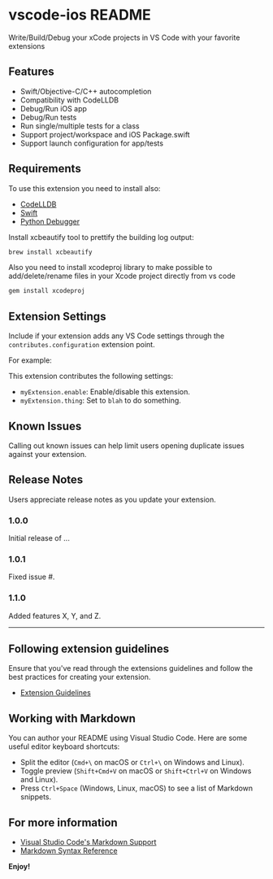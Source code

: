 # vscode-ios README

Write/Build/Debug your xCode projects in VS Code with your favorite extensions

## Features

- Swift/Objective-C/C++ autocompletion
- Compatibility with CodeLLDB
- Debug/Run iOS app
- Debug/Run tests
- Run single/multiple tests for a class
- Support project/workspace and iOS Package.swift
- Support launch configuration for app/tests

## Requirements
To use this extension you need to install also:
   * [CodeLLDB](https://marketplace.visualstudio.com/items?itemName=vadimcn.vscode-lldb)
   * [Swift](https://marketplace.visualstudio.com/items?itemName=sswg.swift-lang)
   * [Python Debugger](https://marketplace.visualstudio.com/items?itemName=ms-python.debugpy)

Install xcbeautify tool to prettify the building log output:

```bash
brew install xcbeautify
```
Also you need to install xcodeproj library to make possible to add/delete/rename files in your Xcode project directly from vs code
```bash
gem install xcodeproj
```
## Extension Settings

Include if your extension adds any VS Code settings through the `contributes.configuration` extension point.

For example:

This extension contributes the following settings:

* `myExtension.enable`: Enable/disable this extension.
* `myExtension.thing`: Set to `blah` to do something.

## Known Issues

Calling out known issues can help limit users opening duplicate issues against your extension.

## Release Notes

Users appreciate release notes as you update your extension.

### 1.0.0

Initial release of ...

### 1.0.1

Fixed issue #.

### 1.1.0

Added features X, Y, and Z.

---

## Following extension guidelines

Ensure that you've read through the extensions guidelines and follow the best practices for creating your extension.

* [Extension Guidelines](https://code.visualstudio.com/api/references/extension-guidelines)

## Working with Markdown

You can author your README using Visual Studio Code. Here are some useful editor keyboard shortcuts:

* Split the editor (`Cmd+\` on macOS or `Ctrl+\` on Windows and Linux).
* Toggle preview (`Shift+Cmd+V` on macOS or `Shift+Ctrl+V` on Windows and Linux).
* Press `Ctrl+Space` (Windows, Linux, macOS) to see a list of Markdown snippets.

## For more information

* [Visual Studio Code's Markdown Support](http://code.visualstudio.com/docs/languages/markdown)
* [Markdown Syntax Reference](https://help.github.com/articles/markdown-basics/)

**Enjoy!**
